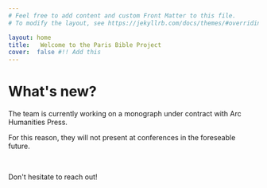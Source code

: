 ```yaml
---
# Feel free to add content and custom Front Matter to this file.
# To modify the layout, see https://jekyllrb.com/docs/themes/#overriding-theme-defaults

layout: home
title:   Welcome to the Paris Bible Project
cover:  false #!! Add this
---
```


<base target="_blank">


# What's new?

The team is currently working on a monograph under contract with Arc Humanities Press.

For this reason, they will not present at conferences in the foreseable future.

<br>

Don't hesitate to reach out!
